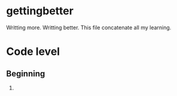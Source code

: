 # gettingbetter
Writting more. Writting better. This file concatenate all my learning.

# Code level

## Beginning

1.
